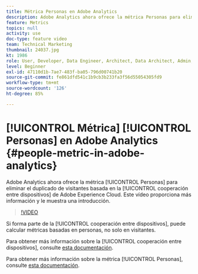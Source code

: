 ```yaml
---
title: Métrica Personas en Adobe Analytics
description: Adobe Analytics ahora ofrece la métrica Personas para eliminar el duplicado de visitantes basada en la cooperación entre dispositivos de Adobe Experience Cloud. Este vídeo proporciona más información y le muestra una introducción.
feature: Metrics
topics: null
activity: use
doc-type: feature video
team: Technical Marketing
thumbnail: 24037.jpg
kt: 1986
role: User, Developer, Data Engineer, Architect, Data Architect, Admin, Leader
level: Beginner
exl-id: 47110d1b-7ae7-483f-ba05-796d00741b20
source-git-commit: fe861dfd541c1b9cb3b233fa3f56d55054305fd9
workflow-type: tm+mt
source-wordcount: '126'
ht-degree: 85%

---
```


# [!UICONTROL Métrica] [!UICONTROL Personas] en Adobe Analytics {#people-metric-in-adobe-analytics}

Adobe Analytics ahora ofrece la métrica [!UICONTROL Personas] para eliminar el duplicado de visitantes basada en la [!UICONTROL cooperación entre dispositivos] de Adobe Experience Cloud. Este vídeo proporciona más información y le muestra una introducción.

>[!VIDEO](https://video.tv.adobe.com/v/24037/?quality=12)

Si forma parte de la [!UICONTROL cooperación entre dispositivos], puede calcular métricas basadas en personas, no solo en visitantes.

Para obtener más información sobre la [!UICONTROL cooperación entre dispositivos], consulte [esta documentación](https://experienceleague.adobe.com/docs/device-co-op/using/about/overview.html?lang=en).

Para obtener más información sobre la métrica [!UICONTROL Personas], consulte [esta documentación](https://experienceleague.adobe.com/docs/device-co-op/using/data/people.html?lang=en).
